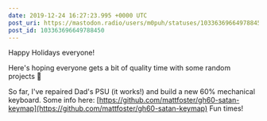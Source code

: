 ```yaml
---
date: 2019-12-24 16:27:23.995 +0000 UTC
post_uri: https://mastodon.radio/users/m0puh/statuses/103363696649788450
post_id: 103363696649788450
---
```

Happy Holidays everyone!

Here's hoping everyone gets a bit of quality time with some random projects 🥂

So far, I've repaired Dad's PSU (it works!) and build a new 60% mechanical keyboard. Some info here: [https://github.com/mattfoster/gh60-satan-keymap](https://github.com/mattfoster/gh60-satan-keymap) Fun times!



